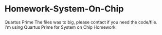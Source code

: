 # Homework-System-On-Chip
Quartus Prime
The files was to big, please contact if you need the code/file.
I'm using Quartus Prime for System on Chip Homework
